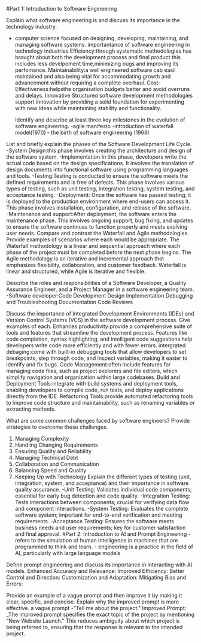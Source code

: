 #Part 1: Introduction to Software Engineering

Explain what software engineering is and discuss its importance in the technology industry.
- computer science focused on designing, developing, maintaining, and managing software systems.
  importantance of software engineering in technology industries
    Efficiency:through systematic methodologies has brought about both the development process and final product this includes less develpoment time,minimizing bugs and improving its perfomance.
    Maintainability:a well engineered software cab easil maintained and also being vital for accommodating  growth and advancement  without requiring a complete overhaul.
    Cost-Effectiveness:helpsthe organisation budgets better and avoid overruns and delays.
    Innovative Structured software development methodologies support innovation by providing a solid foundation for experimenting with new ideas while maintaining stability and functionality.


    Identify and describe at least three key milestones in the evolution of software engineering.
       -agile manifesto
       -introduction of waterfall model(1970]
        - the birth of software engineering (1968)

List and briefly explain the phases of the Software Development Life Cycle.
   -System Design:this phase involves creating the architecture and design of the software system. 
   -Implementation.In this phase, developers write the actual code based on the design specifications. It involves the translation of design documents into functional software using programming languages and tools.
  -Testing:Testing is conducted to ensure the software meets the defined requirements and is free of defects. This phase involves various types of testing, such as unit testing, integration testing, system testing, and acceptance testing.
   -Deployment: Once the software has passed testing, it is deployed to the production environment where end-users can access it. This phase involves installation, configuration, and release of the software.
 -Maintenance and support:After deployment, the software enters the maintenance phase. This involves ongoing support, bug fixing, and updates to ensure the software continues to function properly and meets evolving user needs.
 Compare and contrast the Waterfall and Agile methodologies. Provide examples of scenarios where each would be appropriate.
   The Waterfall methodology is a linear and sequential approach where each phase of the project must be completed before the next phase begins.
   The Agile methodology is an iterative and incremental approach that emphasizes flexibility, collaboration, and customer feedback.
    Waterfall is linear and structured, while Agile is iterative and flexible.

Describe the roles and responsibilities of a Software Developer, a Quality Assurance Engineer, and a Project Manager in a software engineering team.
    -Software developer:Code Development
                        Design Implementation
                        Debugging and Troubleshooting
                        Documentation
                        Code Reviews

Discuss the importance of Integrated Development Environments (IDEs) and Version Control Systems (VCS) in the software development process. Give examples of each.
   Enhances productivity:provide a comprehensive suite of tools and features that streamline the development process. Features like code completion, syntax highlighting, and intelligent code suggestions help developers write code more efficiently and with fewer errors.
intergrated debaging:come with built-in debugging tools that allow developers to set breakpoints, step through code, and inspect variables, making it easier to identify and fix bugs.
   Code Management:often include features for managing code files, such as project explorers and file editors, which simplify navigation and organization within large codebases.
   Build and Deployment Tools:integrate with build systems and deployment tools, enabling developers to compile code, run tests, and deploy applications directly from the IDE.
   Refactoring Tools:provide automated refactoring tools to improve code structure and maintainability, such as renaming variables or extracting methods.

What are some common challenges faced by software engineers? Provide strategies to overcome these challenges.
   1. Managing Complexity
   2. Handling Changing Requirements
   3. Ensuring Quality and Reliability
   4. Managing Technical Debt
   5. Collaboration and Communication
   6. Balancing Speed and Quality
   7. Keeping Up with Technology
Explain the different types of testing (unit, integration, system, and acceptance) and their importance in software quality assurance.
    -Unit Testing: Validates individual code components; essential for early bug detection and code quality.
    -Integration Testing: Tests interactions between components; crucial for verifying data flow and component interactions.
    -System Testing: Evaluates the complete software system; important for end-to-end verification and meeting requirements.
    -Acceptance Testing: Ensures the software meets business needs and user requirements; key for customer satisfaction and final approval.
#Part 2: Introduction to AI and Prompt Engineering
    -refers to the simulation of human intelligence in machines that are programmed to think and learn.
    - engineering is a practice in the field of AI, particularly with large language models

Define prompt engineering and discuss its importance in interacting with AI models.
Enhanced Accuracy and Relevance:
Improved Efficiency:
Better Control and Direction:
Customization and Adaptation:
Mitigating Bias and Errors:

Provide an example of a vague prompt and then improve it by making it clear, specific, and concise. Explain why the improved prompt is more effective.
   a vague prompt
   -"Tell me about the project."
   Improved Prompt:
      _The improved prompt specifies the exact topic of the project by mentioning “New Website Launch.” This reduces ambiguity about which project is being referred to, ensuring that the response is relevant to the intended project.




